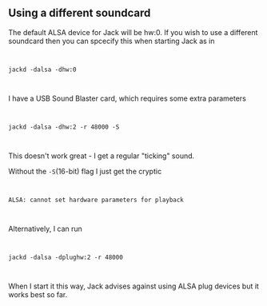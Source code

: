 
##  Using a different soundcard 


The default ALSA device for Jack will be hw:0.
If you wish to use a different soundcard then you can
spcecify this when starting Jack as in

```

	
jackd -dalsa -dhw:0
	
      
```


I have a USB Sound Blaster card, which requires some extra
parameters

```

	
jackd -dalsa -dhw:2 -r 48000 -S
	
      
```


This doesn't work great - I get a regular "ticking" sound.


Without the `-S`(16-bit) flag I just get the
cryptic

```

	
ALSA: cannot set hardware parameters for playback
	
      
```


Alternatively, I can run

```

	
jackd -dalsa -dplughw:2 -r 48000
	
      
```


When I start it this way, Jack advises against using
ALSA plug devices but it works best so far.
